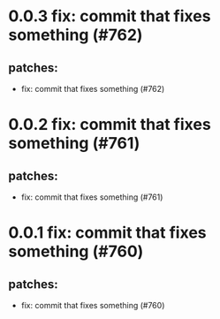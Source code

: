 # 0.0.3 fix: commit that fixes something (#762)

## patches:
* fix: commit that fixes something (#762)

# 0.0.2 fix: commit that fixes something (#761)

## patches:
* fix: commit that fixes something (#761)

# 0.0.1 fix: commit that fixes something (#760)

## patches:
* fix: commit that fixes something (#760)

